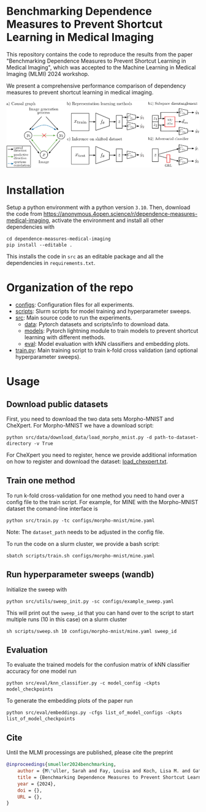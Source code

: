 # Benchmarking Dependence Measures to Prevent Shortcut Learning in Medical Imaging
This repository contains the code to reproduce the results from the paper "Benchmarking Dependence Measures to Prevent Shortcut Learning in Medical Imaging", which was accepted to the Machine Learning in Medical Imaging (MLMI) 2024 workshop.

We present a comprehensive performance comparison of dependency measures to prevent shortcut learning in medical imaging.

<img src="./figures/overview_figure.svg" alt="drawing" width="650"/>

# Installation

Setup a python environment with a python version `3.10`. Then, download the code from https://anonymous.4open.science/r/dependence-measures-medical-imaging, activate the environment and install all other dependencies with
```
cd dependence-measures-medical-imaging
pip install --editable . 
```

This installs the code in `src` as an editable package and all the dependencies in `requirements.txt`.

# Organization of the repo
* [configs](./configs/): Configuration files for all experiments.
* [scripts](./scripts/): Slurm scripts for model training and hyperparameter sweeps.
* [src](./scripts/): Main source code to run the experiments.
    * [data](./src/data/): Pytorch datasets and scripts/info to download data.
    * [models](./src/models/): Pytorch lightning module to train models to prevent shortcut learning with different methods.
    * [eval](./src/eval/): Model evaluation with kNN classifiers and embedding plots.
* [train.py](./src/train.py): Main training script to train k-fold cross validation (and optional hyperparameter sweeps).


# Usage

## Download public datasets
First, you need to download the two data sets Morpho-MNIST and CheXpert.
For Morpho-MNIST we have a download script:
```
python src/data/download_data/load_morpho_mnist.py -d path-to-dataset-directory -v True
```
For CheXpert you need to register, hence we provide additional information on how to register and download the dataset: [load_chexpert.txt](src/data/download_data/load_chexpert.txt).

## Train one method
To run k-fold cross-validation for one method you need to hand over a config file to the train script. For example, for MINE with the Morpho-MNIST dataset the comand-line interface is 
```
python src/train.py -tc configs/morpho-mnist/mine.yaml
```
Note: The `dataset_path` needs to be adjusted in the config file.

To run the code on a slurm cluster, we provide a bash script:
```
sbatch scripts/train.sh configs/morpho-mnist/mine.yaml
```

## Run hyperparameter sweeps (wandb)
Initialize the sweep with
```
python src/utils/sweep_init.py -sc configs/example_sweep.yaml
```
This will print out the `sweep_id` that you can hand over to the script to start multiple runs (10 in this case) on a slurm cluster
```
sh scripts/sweep.sh 10 configs/morpho-mnist/mine.yaml sweep_id
```

## Evaluation
To evaluate the trained models for the confusion matrix of kNN classifier accuracy for one model run
```
python src/eval/knn_classifier.py -c model_config -ckpts model_checkpoints
```
To generate the embedding plots of the paper run
```
python src/eval/embeddings.py -cfgs list_of_model_configs -ckpts list_of_model_checkpoints
```

## Cite
Until the MLMI processings are published, please cite the preprint
```bibtex
@inproceedings{smueller2024benchmarking,
	author = {M\"uller, Sarah and Fay, Louisa and Koch, Lisa M. and Gatidis, Sergios and K\"ustner, Thomas and Berens, Philipp},
	title = {Benchmarking Dependence Measures to Prevent Shortcut Learning in Medical Imaging},
	year = {2024},
	doi = {},
	URL = {},
}
``` 